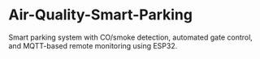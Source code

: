 # Air-Quality-Smart-Parking
Smart parking system with CO/smoke detection, automated gate control, and MQTT-based remote monitoring using ESP32.
